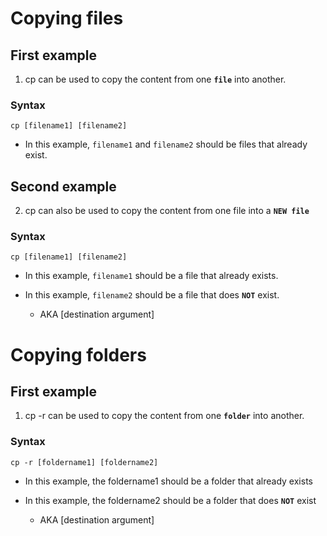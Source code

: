 # Copying files

## First example
1. cp can be used to copy the content from one **`file`** into another.

### Syntax
```
cp [filename1] [filename2]
```
- In this example, `filename1` and `filename2` should be  files that already exist.

## Second example
2. cp can also be used to copy the content from one file into a **`NEW file`**
### Syntax
```
cp [filename1] [filename2]
```
- In this example, `filename1` should be a file that already exists.

- In this example, `filename2` should be a file that does **`NOT`** exist.
    - AKA [destination argument]

# Copying folders

## First example
1. cp -r can be used to copy the content from one **`folder`** into another.

### Syntax
```
cp -r [foldername1] [foldername2]
```

- In this example, the foldername1 should be a folder that already exists

- In this example, the foldername2 should be a folder that does **`NOT`** exist
    - AKA [destination argument]